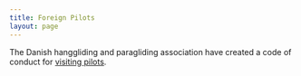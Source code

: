 ```yaml
---
title: Foreign Pilots
layout: page
---
```


The Danish hanggliding and paragliding association have created a code of conduct for [visiting pilots](https://dhpu.dk/for-visiting-pilots/general/).